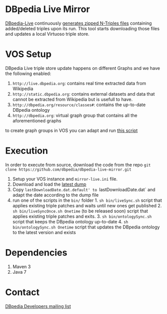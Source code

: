DBpedia Live Mirror
==========

[DBpedia-Live](http://live.dbpedia.org) continuously [generates zipped N-Triples files](http://live.dbpedia.org/changesets/) containing added/deleted triples upon its run.
This tool starts downloading those files and updates a local Virtuoso triple store.

VOS Setup
=========
DBpedia Live triple store update happens on different Graphs and we have the following enabled:
  1. `http://live.dbpedia.org`: contains real time extracted data from Wikipedia
  2. `http://static.dbpedia.org`: contains external datasets and data that cannot be extracted from Wikipedia but is usefull to have.
  3. `http://dbpedia.org/resource/classes#`: contains the up-to-date DBpedia ontology
  4. `http://dbpedia.org`: virtual graph group that contains all the aforementioned graphs

to create graph groups in VOS you can adapt and run [this script](https://github.com/dbpedia/dbpedia-documentation/blob/master/scripts/virtuoso/create_graph_groups.sql)

Execution
=========
In order to execute from source, download the code from the repo
`git clone https://github.com/dbpedia/dbpedia-live-mirror.git`

  1. Setup your VOS instance and `mirror-live.ini` file.
  2. Download and load the [latest dump](http://live.dbpedia.org/dumps/)
  3. Copy `lastDownloadDate.dat.default' to `lastDownloadDate.dat` and adapt the date according to the dump file
  3. run one of the scripts in the `bin/` folder
    1. `sh bin/liveSync.sh` script that applies existing triple patches and waits until new ones get published 
    2. `sh bin/liveSyncOnce.sh Onetime` (to be released soon) script that applies existing triple patches and exits.
    3. `sh bin/ontologySync.sh` script that keeps the DBpedia ontology up-to-date
    4. `sh bin/ontologySync.sh Onetime` script that updates the DBpedia ontology to the latest version and exists

Dependencies
=========
  1. Maven 3
  2. Java 7

Contact
=======
[DBpedia Developers mailing list](https://lists.sourceforge.net/lists/listinfo/dbpedia-developers)


